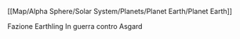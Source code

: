 [[Map/Alpha Sphere/Solar System/Planets/Planet Earth/Planet Earth]]

Fazione Earthling
In guerra contro Asgard